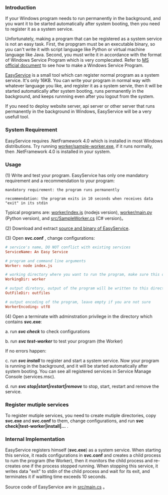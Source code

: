 ### Introduction

If your Windows program needs to run permanently in the background, and you want it to be started automatically after system booting, then you need to register it as a system service.

Unfortunately, making a program that can be registered as a system service is not an easy task. First, the propgram must be an executable binary, so you can't write it with script language like Python or virtual machine language like Java. Second, you must write it in accordance with the format of Windows Service Program which is very complecated. Refer to [MS official document](https://code.msdn.microsoft.com/windowsapps/CppWindowsService-cacf4948) to see how to make a Windows Service Program.

[EasyService](https://github.com/pandolia/easy-service) is a small tool which can register normal program as a system service. It's only 16KB. You can write your program in normal way with whatever language you like, and register it as a system servie, then it will be started automatically after system booting, runs permanently in the background, and keeps runnning even after you logout from the system.

If you need to deploy website server, api server or other server that runs permanently in the background in Windows, EasyService will be a very usefull tool.

### System Requirement

EasyService requires .NetFramework 4.0 which is installed in most Windows distributions. Try running [worker/sample-worker.exe](https://github.com/pandolia/easy-service/raw/master/worker/sample-worker.exe), if it runs normally, then .NetFramework 4.0 is installed in your system.

### Usage

(1) Write and test your program. EasyService has only one mandatory requirement and a recommendation to your program:

```
mandatory requirement: the program runs permanently

recommendation: the program exits in 10 seconds when receives data "exit" in its stdin
```

Typical programs are: [worker/index.js](https://github.com/pandolia/easy-service/blob/master/worker/index.js) (nodejs version), [worker/main.py](https://github.com/pandolia/easy-service/blob/master/worker/main.py) (Python version), and [src/SampleWorker.cs](https://github.com/pandolia/easy-service/blob/master/src/SampleWorker.cs) (C# version)。

(2) Download and extract [source and binary of EasyService](https://github.com/pandolia/easy-service/archive/master.zip).

(3) Open **svc.conf** , change configurations:

```conf
# service's name, DO NOT conflict with existing services
ServiceName: An Easy Service

# program and command line arguments
Worker: node index.js

# working directory where you want to run the program, make sure this diretory is existed
WorkingDir: worker

# output diretory, output of the program will be written to this directory, make sure this diretory is existed
OutFileDir: outfiles

# output encoding of the program, leave empty if you are not sure
WorkerEncoding: utf8
```

(4) Open a terminate with adminstration privilege in the directory which contains **svc.exe**:

a. run ***svc check*** to check configurations

b. run ***svc test-worker*** to test your program (the Worker)

If no errors happen:

c. run ***svc install*** to register and start a system service. Now your program is running in the background, and it will be started automatically after system booting. You can see all registered services in Service Manage Console (services.msc).

d. run ***svc stop|start|restart|remove*** to stop, start, restart and remove the service.

### Register mutiple services

To register mutiple services, you need to create mutiple directories, copy **svc.exe** and **svc.conf** to them, change configurations, and run **svc check|test-worker|install|...** .

### Internal Implementation

EasyService registers himself (**svc.exe**) as a system service. When starting this service, it reads configurations in **svc.conf** and creates a child process to rum the program (the Worker), then it monitors the child process and re-creates one if the process stopped running. When stopping this service, it writes data "exit" to stdin of the child process and wait for its exit, and terminates it if waitting time exceeds 10 seconds.

Source code of EasyService are in [src/main.cs](https://github.com/pandolia/easy-service/blob/master/src/Main.cs) 。